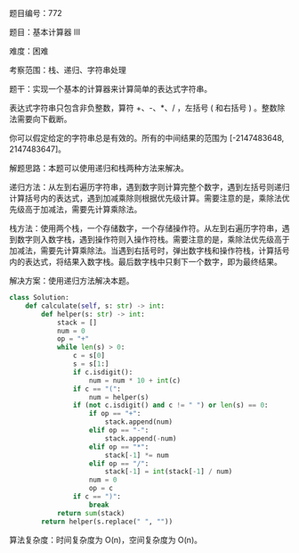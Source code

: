 题目编号：772

题目：基本计算器 III

难度：困难

考察范围：栈、递归、字符串处理

题干：实现一个基本的计算器来计算简单的表达式字符串。

表达式字符串只包含非负整数，算符 +、-、*、/ ，左括号 ( 和右括号 ) 。整数除法需要向下截断。

你可以假定给定的字符串总是有效的。所有的中间结果的范围为 [-2147483648, 2147483647]。

解题思路：本题可以使用递归和栈两种方法来解决。

递归方法：从左到右遍历字符串，遇到数字则计算完整个数字，遇到左括号则递归计算括号内的表达式，遇到加减乘除则根据优先级计算。需要注意的是，乘除法优先级高于加减法，需要先计算乘除法。

栈方法：使用两个栈，一个存储数字，一个存储操作符。从左到右遍历字符串，遇到数字则入数字栈，遇到操作符则入操作符栈。需要注意的是，乘除法优先级高于加减法，需要先计算乘除法。当遇到右括号时，弹出数字栈和操作符栈，计算括号内的表达式，将结果入数字栈。最后数字栈中只剩下一个数字，即为最终结果。

解决方案：使用递归方法解决本题。

```python
class Solution:
    def calculate(self, s: str) -> int:
        def helper(s: str) -> int:
            stack = []
            num = 0
            op = "+"
            while len(s) > 0:
                c = s[0]
                s = s[1:]
                if c.isdigit():
                    num = num * 10 + int(c)
                if c == "(":
                    num = helper(s)
                if (not c.isdigit() and c != " ") or len(s) == 0:
                    if op == "+":
                        stack.append(num)
                    elif op == "-":
                        stack.append(-num)
                    elif op == "*":
                        stack[-1] *= num
                    elif op == "/":
                        stack[-1] = int(stack[-1] / num)
                    num = 0
                    op = c
                if c == ")":
                    break
            return sum(stack)
        return helper(s.replace(" ", ""))
```

算法复杂度：时间复杂度为 O(n)，空间复杂度为 O(n)。